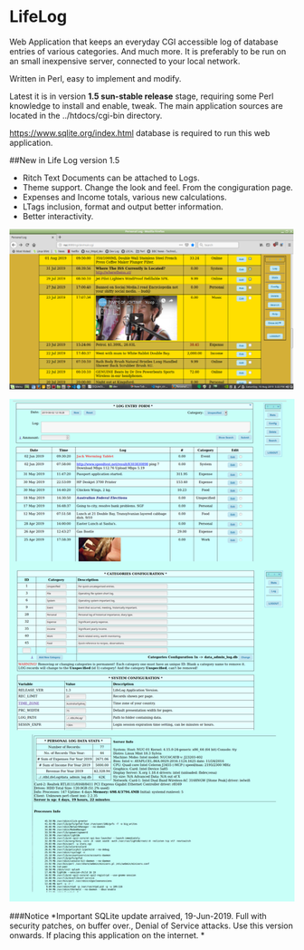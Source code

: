 # LifeLog

Web Application that keeps an everyday CGI accessible log of database entries of various categories. And much more. It is preferably to be run  on an small inexpensive server, connected to your local network.

Written in Perl, easy to implement and modify.

Latest it is in version **1.5 sun-stable release** stage, requiring some Perl knowledge to install and enable, tweak.
The main application sources are located in the ../htdocs/cgi-bin directory.

https://www.sqlite.org/index.html database is required to run this web application.


##New in Life Log version 1.5 
- Ritch Text Documents can be attached to Logs.
- Theme support. Change the look and feel. From the congiguration page.
- Expenses and Income totals, various new calculations.
- LTags inclusion, format and output better information.
- Better interactivity.

![Sample](VS-on-METABOX-42.png)



![Sample](VS-on-METABOX-34.png)

###Notice
*Important SQLite update arraived, 19-Jun-2019. Full with security patches, on buffer over., Denial of Service attacks. Use this version onwards. If placing this application on the internet.
*
